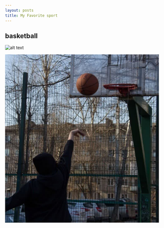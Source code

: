 ```yaml
---
layout: posts
title: My Favorite sport
---
```



## basketball

![alt text](../assets/images/bask.jpg)

![alt text](../assets/images/bas.jpg)